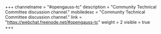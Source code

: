 +++
channelname = "#opengauss-tc"
description = "Community Technical Committee discussion channel."
mobiledesc = "Community Technical Committee discussion channel."
link = "https://webchat.freenode.net/#opengauss-tc"
weight =  2
visible = true
+++